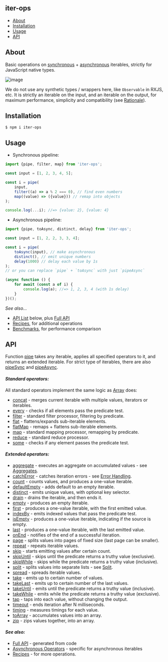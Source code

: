 ## iter-ops

- [About](#about)
- [Installation](#installation)
- [Usage](#usage)
- [API]

## About

Basic operations on [synchronous] + [asynchronous] iterables, strictly for JavaScript native types.

![image](https://user-images.githubusercontent.com/5108906/147329472-38caa349-1baa-4ab0-945e-5cf618ce0dd9.png)

We do not use any synthetic types / wrappers here, like `Observable` in RXJS, etc. It is strictly an iterable on the
input, and an iterable on the output, for maximum performance, simplicity and compatibility (see [Rationale]).

## Installation

```
$ npm i iter-ops
```

## Usage

- Synchronous pipeline:

```ts
import {pipe, filter, map} from 'iter-ops';

const input = [1, 2, 3, 4, 5];

const i = pipe(
    input,
    filter((a) => a % 2 === 0), // find even numbers
    map((value) => ({value})) // remap into objects
);

console.log(...i); //=> {value: 2}, {value: 4}
```

- Asynchronous pipeline:

```ts
import {pipe, toAsync, distinct, delay} from 'iter-ops';

const input = [1, 2, 2, 3, 3, 4];

const i = pipe(
    toAsync(input), // make asynchronous
    distinct(), // emit unique numbers
    delay(1000) // delay each value by 1s
);
// or you can replace `pipe` + `toAsync` with just `pipeAsync`

(async function () {
    for await (const a of i) {
        console.log(a); //=> 1, 2, 3, 4 (with 1s delay)
    }
})();
```

_See also..._

- [API List] below, plus [Full API]
- [Recipes], for additional operations
- [Benchmarks], for performance comparison

## API

Function [pipe] takes any iterable, applies all specified operators to it, and returns an extended iterable.
For strict type of iterables, there are also [pipeSync] and [pipeAsync].

#### <i>Standard operators:</i>

All standard operators implement the same logic as [Array] does:

- [concat](http://vitaly-t.github.io/iter-ops/functions/concat) - merges current iterable with multiple values,
  iterators or iterables.
- [every](http://vitaly-t.github.io/iter-ops/functions/every) - checks if all elements pass the predicate test.
- [filter](http://vitaly-t.github.io/iter-ops/functions/filter) - standard filter processor, filtering by predicate.
- [flat](http://vitaly-t.github.io/iter-ops/functions/flat) - flattens/expands sub-iterable elements.
- [flatMap](http://vitaly-t.github.io/iter-ops/functions/flatMap) - remaps + flattens sub-iterable elements.
- [map](http://vitaly-t.github.io/iter-ops/functions/map) - standard mapping processor, remapping by predicate.
- [reduce](http://vitaly-t.github.io/iter-ops/functions/reduce) - standard reduce processor.
- [some](http://vitaly-t.github.io/iter-ops/functions/some) - checks if any element passes the predicate test.

#### <i>Extended operators:</i>

- [aggregate](http://vitaly-t.github.io/iter-ops/functions/aggregate) - executes an aggregate on accumulated values -
  see [Aggregates].
- [catchError](http://vitaly-t.github.io/iter-ops/functions/catchError) - catches iteration errors -
  see [Error Handling].
- [count](http://vitaly-t.github.io/iter-ops/functions/count) - counts values, and produces a one-value iterable.
- [defaultEmpty](http://vitaly-t.github.io/iter-ops/functions/defaultEmpty) - adds default to an empty iterable.
- [distinct](http://vitaly-t.github.io/iter-ops/functions/distinct) - emits unique values, with optional key selector.
- [drain](http://vitaly-t.github.io/iter-ops/functions/drain) - drains the iterable, and then ends it.
- [empty](http://vitaly-t.github.io/iter-ops/functions/empty) - produces an empty iterable.
- [first](http://vitaly-t.github.io/iter-ops/functions/first) - produces a one-value iterable, with the first emitted
  value.
- [indexBy](http://vitaly-t.github.io/iter-ops/functions/indexBy) - emits indexed values that pass the predicate test.
- [isEmpty](http://vitaly-t.github.io/iter-ops/functions/isEmpty) - produces a one-value iterable, indicating if the
  source is empty.
- [last](http://vitaly-t.github.io/iter-ops/functions/last) - produces a one-value iterable, with the last emitted
  value.
- [onEnd](http://vitaly-t.github.io/iter-ops/functions/onEnd) - notifies of the end of a successful iteration.
- [page](http://vitaly-t.github.io/iter-ops/functions/page) - splits values into pages of fixed size (last page can be
  smaller).
- [repeat](http://vitaly-t.github.io/iter-ops/functions/repeat) - repeats iterable values.
- [skip](http://vitaly-t.github.io/iter-ops/functions/skip) - starts emitting values after certain count.
- [skipUntil](http://vitaly-t.github.io/iter-ops/functions/skipUntil) - skips until the predicate returns a truthy
  value (exclusive).
- [skipWhile](http://vitaly-t.github.io/iter-ops/functions/skipWhile) - skips while the predicate returns a truthy
  value (inclusive).
- [split](http://vitaly-t.github.io/iter-ops/functions/split) - splits values into separate lists - see [Split].
- [spread](http://vitaly-t.github.io/iter-ops/functions/spread) - spreads iterable values.
- [take](http://vitaly-t.github.io/iter-ops/functions/take) - emits up to certain number of values.
- [takeLast](http://vitaly-t.github.io/iter-ops/functions/takeLast) - emits up to certain number of the last values.
- [takeUntil](http://vitaly-t.github.io/iter-ops/functions/takeUntil) - emits until the predicate returns a truthy
  value (inclusive).
- [takeWhile](http://vitaly-t.github.io/iter-ops/functions/takeWhile) - emits while the predicate returns a truthy
  value (exclusive).
- [tap](http://vitaly-t.github.io/iter-ops/functions/tap) - taps into each value, without changing the output.
- [timeout](http://vitaly-t.github.io/iter-ops/functions/timeout) - ends iteration after N milliseconds.
- [timing](http://vitaly-t.github.io/iter-ops/functions/timing) - measures timings for each value.
- [toArray](http://vitaly-t.github.io/iter-ops/functions/toArray) - accumulates values into an array.
- [zip](http://vitaly-t.github.io/iter-ops/functions/zip) - zips values together, into an array.

#### <i>See also:</i>

- [Full API] - generated from code
- [Asynchronous Operators](./src/ops/async) - specific for asynchronous iterables
- [Recipes] - for more operations.

[api]: #api

[api list]: #api

[full api]: https://vitaly-t.github.io/iter-ops

[error handling]: https://github.com/vitaly-t/iter-ops/wiki/Error-Handling

[iterable]: https://javascript.info/iterable

[iterables]: https://javascript.info/iterable

[array]: https://developer.mozilla.org/en-US/docs/Web/JavaScript/Reference/Global_Objects/Array

[wiki]: https://github.com/vitaly-t/iter-ops/wiki

[pipe]: http://vitaly-t.github.io/iter-ops/functions/pipe

[recipes]: https://github.com/vitaly-t/iter-ops/wiki/Recipes

[state]: https://github.com/vitaly-t/iter-ops/wiki/Iteration-State

[aggregates]: https://github.com/vitaly-t/iter-ops/wiki/Aggregates

[split]: https://github.com/vitaly-t/iter-ops/wiki/Split

[benchmarks]: ./benchmarks

[asynchronous iterables]: https://github.com/vitaly-t/iter-ops/wiki/Asynchronous-Iterables

[synchronous]: https://javascript.info/iterable

[asynchronous]: https://javascript.info/async-iterators-generators#async-iterables

[rationale]: https://github.com/vitaly-t/iter-ops/wiki/Rationale

[pipesync]: https://vitaly-t.github.io/iter-ops/functions/pipeSync

[pipeasync]: https://vitaly-t.github.io/iter-ops/functions/pipeAsync
